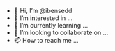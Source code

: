 - 👋 Hi, I’m @ibensedd
- 👀 I’m interested in ...
- 🌱 I’m currently learning ...
- 💞️ I’m looking to collaborate on ...
- 📫 How to reach me ...

<!---
ibensedd/ibensedd is a ✨ special ✨ repository because its `README.md` (this file) appears on your GitHub profile.
You can click the Preview link to take a look at your changes.
--->
